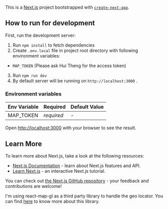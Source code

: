 This is a [Next.js](https://nextjs.org/) project bootstrapped with [`create-next-app`](https://github.com/vercel/next.js/tree/canary/packages/create-next-app).

## How to run for development

First, run the development server:

1. Run `npm install` to fetch dependencies
2. Create `.env.local` file in project root directory with following environment variables:
  - `MAP_TOKEN` (Please ask Hui Theng for the access token)
3. Run `npm run dev` 
4. By default server will be running on `http://localhost:3000` .

### Environment variables
| Env Variable         | Required        | Default Value      |
| -------------------- | --------------- | ------------------ |
| MAP_TOKEN            | _required_      | -                  |

Open [http://localhost:3000](http://localhost:3000) with your browser to see the result.

## Learn More

To learn more about Next.js, take a look at the following resources:

- [Next.js Documentation](https://nextjs.org/docs) - learn about Next.js features and API.
- [Learn Next.js](https://nextjs.org/learn) - an interactive Next.js tutorial.

You can check out [the Next.js GitHub repository](https://github.com/vercel/next.js/) - your feedback and contributions are welcome!

I'm using react-map-gl as a third party library to handle the geo locator.
You can find [here][Map geo locator] to know more about this library.

[Map geo locator]: https://visgl.github.io/react-map-gl/


